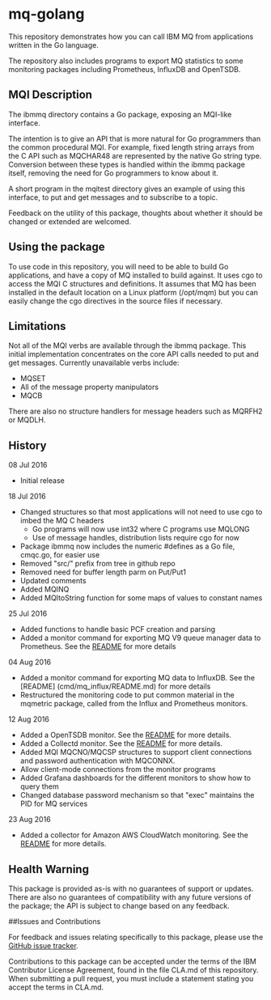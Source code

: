 # mq-golang
This repository demonstrates how you can call IBM MQ from applications written in the Go language.

The repository also includes programs to export MQ statistics to some monitoring
packages including Prometheus, InfluxDB and OpenTSDB.

## MQI Description

The ibmmq directory contains a Go package, exposing an MQI-like interface.

The intention is to give an API that is more natural for Go programmers than the common
procedural MQI. For example, fixed length string arrays from the C API such as MQCHAR48 are
represented by the native Go string type. Conversion between these types is handled within the ibmmq
package itself, removing the need for Go programmers to know about it.

A short program in the mqitest directory gives an example of using this interface, to put and get messages
and to subscribe to a topic.

Feedback on the utility of this package, thoughts about whether it should be changed or extended are
welcomed.

## Using the package

To use code in this repository, you will need to be able to build Go applications, and
have a copy of MQ installed to build against. It uses cgo to access the MQI C structures and definitions. It assumes that MQ has been
installed in the default location on a Linux platform (/opt/mqm) but you can easily change the
cgo directives in the source files if necessary.

## Limitations

Not all of the MQI verbs are available through the ibmmq package. This initial
implementation concentrates on the core API calls needed to put and get messages. Currently unavailable
verbs include:
* MQSET
* All of the message property manipulators
* MQCB

There are also no structure handlers for message headers such as MQRFH2 or MQDLH.

## History

08 Jul 2016
* Initial release

18 Jul 2016
* Changed structures so that most applications will not need to use cgo to imbed the MQ C headers
  * Go programs will now use int32 where C programs use MQLONG
  * Use of message handles, distribution lists require cgo for now
* Package ibmmq now includes the numeric #defines as a Go file, cmqc.go, for easier use
* Removed "src/" prefix from tree in github repo
* Removed need for buffer length parm on Put/Put1
* Updated comments
* Added MQINQ
* Added MQItoString function for some maps of values to constant names

25 Jul 2016
* Added functions to handle basic PCF creation and parsing
* Added a monitor command for exporting MQ V9 queue manager data to Prometheus. See
the [README](cmd/mq_prometheus/README.md) for more details

04 Aug 2016
* Added a monitor command for exporting MQ data to InfluxDB. See the [README]
(cmd/mq_influx/README.md) for more details
* Restructured the monitoring code to put common material in the mqmetric
package, called from the Influx and Prometheus monitors.

12 Aug 2016
* Added a OpenTSDB monitor. See the [README](cmd/mq_opentsdb/README.md) for
more details.
* Added a Collectd monitor. See the [README](cmd/mq_coll/README.md) for
more details.
* Added MQI MQCNO/MQCSP structures to support client connections and password authentication
with MQCONNX.
* Allow client-mode connections from the monitor programs
* Added Grafana dashboards for the different monitors to show how to query them
* Changed database password mechanism so that "exec" maintains the PID for MQ services

23 Aug 2016
* Added a collector for Amazon AWS CloudWatch monitoring. See the [README](cmd/mq_aws/README.md)
for more details.

## Health Warning

This package is provided as-is with no guarantees of support or updates. There are also no guarantees of compatibility
with any future versions of the package; the API is subject to change based on any feedback.

##Issues and Contributions

For feedback and issues relating specifically to this package, please use the [GitHub issue tracker](https://github.com/ibm-messaging/mq-golang/issues).

Contributions to this package can be accepted under the terms of the IBM Contributor License Agreement,
found in the file CLA.md of this repository. When submitting a pull request, you must include a statement stating
you accept the terms in CLA.md.

